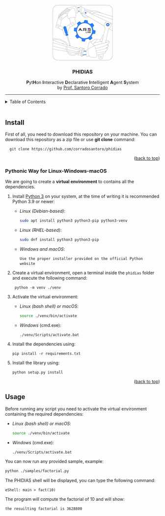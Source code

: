 <a name="readme-top"></a>

<br />
<div align="center">
  <a href="https://github.com/corradosantoro/phidias">
    <img src=".github/images/arslogo.png" alt="arslogo">
  </a>
<h3 align="center">PHIDIAS</h3>

  <p align="center">
    <b>P</b>yt<b>H</b>on <b>I</b>nteractive <b>D</b>eclarative <b>I</b>ntelligent <b>A</b>gent <b>S</b>ystem<br/>by <a href="https://github.com/corradosantoro">Prof. Santoro Corrado</a></p>
</div>

-------

<details>
  <summary>Table of Contents</summary>
  <ol>
    <li>
      <a href="#install">Install</a>
      <ul>
        <li><a href="#pythonic-way-for-linux-windows-macos">Pythonic Way for Linux-Windows-macOS</a></li>
      </ul>
    </li>
    <li>
      <a href="#usage">Usage</a>
    </li>
  </ol>
</details>

<br/>

## Install

First of all, you need to download this repository on your machine. You can download this repository as a zip file or use __git clone__ command:

      git clone https://github.com/corradosantoro/phidias

<p align="right">(<a href="#readme-top">back to top</a>)</p>

### Pythonic Way for Linux-Windows-macOS

We are going to create a __virtual environment__ to contains all the dependencies.

1. Install [Python 3](https://www.python.org/) on your system, at the time of writing it is recommended Python 3.9 or newer:

   - _Linux (Debian-based)_:
     ```bash
     sudo apt install python3 python3-pip python3-venv
     ```
   - _Linux (RHEL-based)_:
     ```bash
     sudo dnf install python3 python3-pip
     ```
   - _Windows and macOS_:

         Use the proper installer provided on the official Python website
2. Create a virtual environment, open a terminal inside the `phidias` folder and execute the following command:

        python -m venv ./venv
3. Activate the virtual environment:

   - _Linux (bash shell) or macOS_:
     ```bash
     source ./venv/bin/activate
     ```
   - _Windows_ (cmd.exe):
     ```batch
     ./venv/Scripts/activate.bat
     ```
4. Install the dependencies using:

       pip install -r requirements.txt

5. Install the library using:

       python setup.py install

<p align="right">(<a href="#readme-top">back to top</a>)</p>


## Usage

Before running any script you need to activate the virtual environment containing the required dependencies:

- _Linux (bash shell) or macOS_:
  ```bash
  source ./venv/bin/activate
  ```
- _Windows_ (cmd.exe):
  ```batch
  ./venv/Scripts/activate.bat
  ```

You can now run any provided sample, example:

```bash
python ./samples/factorial.py
```

The PHIDIAS shell will be displayed, you can type the following command:

```
eShell: main > fact(10)
```

The program will compute the factorial of 10 and will show:

```
the resuilting factorial is 3628800
```